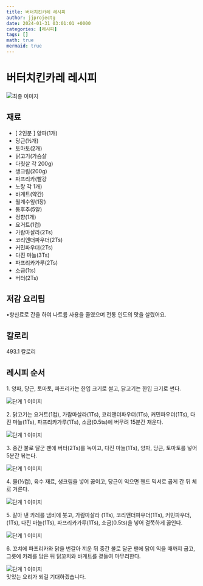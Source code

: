 ```yaml
---
title: 버터치킨카레 레시피
author: jjprojectg
date: 2024-01-31 03:01:01 +0000
categories: [레시피]
tags: []
math: true
mermaid: true
---
```

<meta name="og:type" content="website"/>
<meta charset="UTF-8"/>
<div class="header">
  <h1>버터치킨카레 레시피</h1>
</div>

<div class="container my-4">
  <div class="row">
    <div class="col-12 col-md-6">
      <div class="recipe-image">
        <img src="https://www.foodsafetykorea.go.kr/common/ecmFileView.do?ecm_file_no=1NxK4VJewLo" class="step-image" alt="최종 이미지"/>
      </div>
    </div>
    <div class="col-12 col-md-6">
      <div class="ingredients">
        <h2>재료</h2>
        <ul class="card">
          <li> [ 2인분 ] 양파(1개) </li>
          <li>  당근(½개) </li>
          <li>  토마토(2개) </li>
          <li>  닭고기(가슴살 </li>
          <li>  다릿살 각 200g) </li>
          <li>  생크림(200g) </li>
          <li>  파프리카(빨강 </li>
          <li>  노랑 각 1개) </li>
          <li>  바게트(약간) </li>
          <li>  월계수잎(1장) </li>
          <li>  통후추(5알) </li>
          <li>  정향(1개) </li>
          <li>  요거트(1컵) </li>
          <li>  가람마살라(2Ts) </li>
          <li>  코리앤더파우더(2Ts) </li>
          <li>  커민파우더(2Ts) </li>
          <li>  다진 마늘(3Ts) </li>
          <li>  파프리카가루(2Ts) </li>
          <li>  소금(1ts) </li>
          <li>  버터(2Ts) </li>
</ul>
      </div>
    </div>
    <div class="col-12 col-md-6">
      <div class="ingredients">
        <h2>저감 요리팁</h2>
        <div class="card"> 
          <p>
            •향신료로 간을 하여 나트륨 사용을 줄였으며 전통 인도의 맛을 살렸어요.
          </p>
        </div>
      </div>
      <div class="ingredients">
        <h2>칼로리</h2>
        <div class="card"> 
          <p>
            493.1 칼로리
          </p>
        </div>
      </div>
    </div>
  </div>

  <h2 class="my-4">레시피 순서</h2>
  <div class="card recipe-card">
    <div class="card-body recipe-step">
      <p class="card-text step-description">1. 양파, 당근, 토마토, 파프리카는 한입 크기로 썰고, 닭고기는 한입 크기로 썬다.</p>
      <img src="https://www.foodsafetykorea.go.kr/common/ecmFileView.do?ecm_file_no=1NxSkgr90Kx" alt="단계 1 이미지" class="step-image"/>
    </div>
  </div>
  <div class="card recipe-card">
    <div class="card-body recipe-step">
      <p class="card-text step-description">2. 닭고기는 요거트(1컵), 가람마살라(1Ts), 코리앤더파우더(1Ts), 커민파우더(1Ts), 다진 마늘(1Ts), 파프리카가루(1Ts), 소금(0.5ts)에 버무려 15분간 재운다.</p>
      <img src="https://www.foodsafetykorea.go.kr/common/ecmFileView.do?ecm_file_no=1NxSkgr90NY" alt="단계 1 이미지" class="step-image"/>
    </div>
  </div>
  <div class="card recipe-card">
    <div class="card-body recipe-step">
      <p class="card-text step-description">3. 중간 불로 달군 팬에 버터(2Ts)를 녹이고, 다진 마늘(1Ts), 양파, 당근, 토마토를 넣어 5분간 볶는다.</p>
      <img src="https://www.foodsafetykorea.go.kr/common/ecmFileView.do?ecm_file_no=1NxSkgr90OS" alt="단계 1 이미지" class="step-image"/>
    </div>
  </div>
  <div class="card recipe-card">
    <div class="card-body recipe-step">
      <p class="card-text step-description">4. 물(⅓컵), 육수 재료, 생크림을 넣어 끓이고, 당근이 익으면 핸드 믹서로 곱게 간 뒤 체로 거른다.</p>
      <img src="https://www.foodsafetykorea.go.kr/common/ecmFileView.do?ecm_file_no=1NxSkgr90Rb" alt="단계 1 이미지" class="step-image"/>
    </div>
  </div>
  <div class="card recipe-card">
    <div class="card-body recipe-step">
      <p class="card-text step-description">5. 갈아 낸 카레를 냄비에 붓고, 가람마살라 (1Ts), 코리앤더파우더(1Ts), 커민파우더, (1Ts), 다진 마늘(1Ts), 파프리카가루(1Ts), 소금(0.5ts)을 넣어 걸쭉하게 끓인다.</p>
      <img src="https://www.foodsafetykorea.go.kr/common/ecmFileView.do?ecm_file_no=1NxSkgr90UE" alt="단계 1 이미지" class="step-image"/>
    </div>
  </div>
  <div class="card recipe-card">
    <div class="card-body recipe-step">
      <p class="card-text step-description">6. 꼬치에 파프리카와 닭을 번갈아 끼운 뒤 중간 불로 달군 팬에 닭이 익을 때까지 굽고, 그릇에 카레를 담은 뒤 닭꼬치와 바게트를 곁들여 마무리한다.</p>
      <img src="https://www.foodsafetykorea.go.kr/common/ecmFileView.do?ecm_file_no=1NxSkgr90WL" alt="단계 1 이미지" class="step-image"/>
    </div>
  </div>

</div>
맛있는 요리가 되길 기대하겠습니다.

